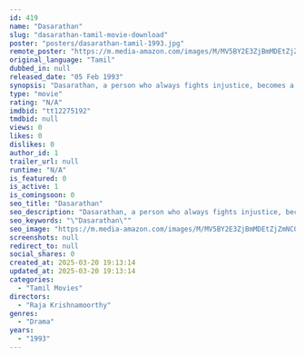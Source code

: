 ```yaml
---
id: 419
name: "Dasarathan"
slug: "dasarathan-tamil-movie-download"
poster: "posters/dasarathan-tamil-1993.jpg"
remote_poster: "https://m.media-amazon.com/images/M/MV5BY2E3ZjBmMDEtZjZmNC00Y2ZlLTg0ZWUtODJkNGM3MTkxNjI2XkEyXkFqcGc@._V1_SX300.jpg"
original_language: "Tamil"
dubbed_in: null
released_date: "05 Feb 1993"
synopsis: "Dasarathan, a person who always fights injustice, becomes a police officer against his father's wishes. Their relationship worsens when Dasarathan accidentally kills an innocent man during a riot."
type: "movie"
rating: "N/A"
imdbid: "tt12275192"
tmdbid: null
views: 0
likes: 0
dislikes: 0
author_id: 1
trailer_url: null
runtime: "N/A"
is_featured: 0
is_active: 1
is_comingsoon: 0
seo_title: "Dasarathan"
seo_description: "Dasarathan, a person who always fights injustice, becomes a police officer against his father's wishes. Their relationship worsens when Dasarathan accidentally kills an innocent man during a riot."
seo_keywords: "\"Dasarathan\""
seo_image: "https://m.media-amazon.com/images/M/MV5BY2E3ZjBmMDEtZjZmNC00Y2ZlLTg0ZWUtODJkNGM3MTkxNjI2XkEyXkFqcGc@._V1_SX300.jpg"
screenshots: null
redirect_to: null
social_shares: 0
created_at: 2025-03-20 19:13:14
updated_at: 2025-03-20 19:13:14
categories:
  - "Tamil Movies"
directors:
  - "Raja Krishnamoorthy"
genres:
  - "Drama"
years:
  - "1993"
---
```

